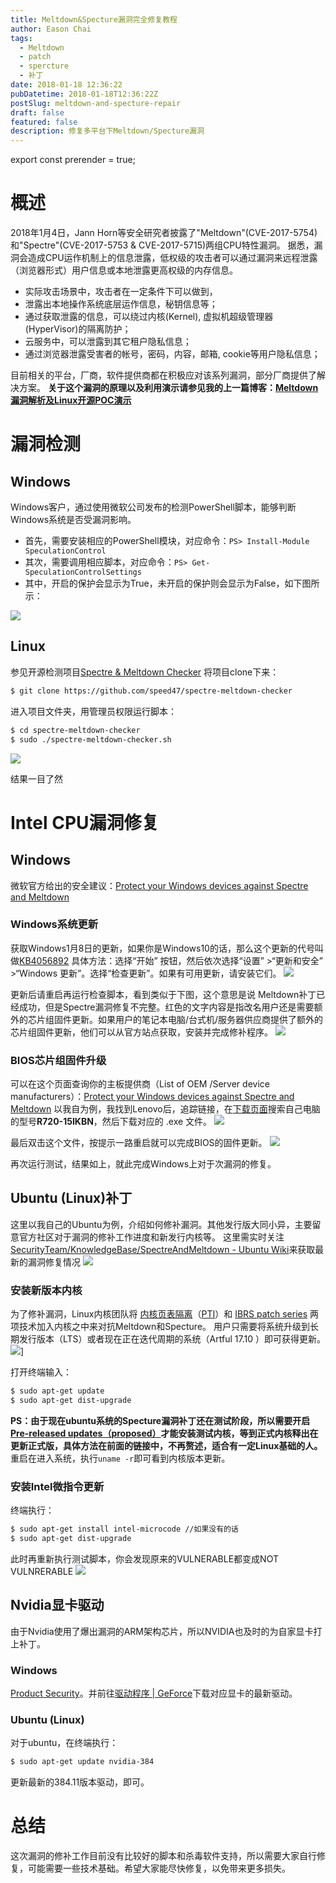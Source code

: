 ```yaml
---
title: Meltdown&Specture漏洞完全修复教程
author: Eason Chai
tags:
  - Meltdown
  - patch
  - spercture
  - 补丁
date: 2018-01-18 12:36:22
pubDatetime: 2018-01-18T12:36:22Z
postSlug: meltdown-and-specture-repair
draft: false
featured: false
description: 修复多平台下Meltdown/Specture漏洞
---
```


export const prerender = true;

# 概述

2018年1月4日，Jann Horn等安全研究者披露了"Meltdown"(CVE-2017-5754)和"Spectre"(CVE-2017-5753 & CVE-2017-5715)两组CPU特性漏洞。 据悉，漏洞会造成CPU运作机制上的信息泄露，低权级的攻击者可以通过漏洞来远程泄露（浏览器形式）用户信息或本地泄露更高权级的内存信息。

- 实际攻击场景中，攻击者在一定条件下可以做到，
- 泄露出本地操作系统底层运作信息，秘钥信息等；
- 通过获取泄露的信息，可以绕过内核(Kernel), 虚拟机超级管理器(HyperVisor)的隔离防护；
- 云服务中，可以泄露到其它租户隐私信息；
- 通过浏览器泄露受害者的帐号，密码，内容，邮箱, cookie等用户隐私信息；

目前相关的平台，厂商，软件提供商都在积极应对该系列漏洞，部分厂商提供了解决方案。 **关于这个漏洞的原理以及利用演示请参见我的上一篇博客：[Meltdown漏洞解析及Linux开源POC演示](https://blog.hackerchai.com/meltdown-exploit-on-linux-opensource/)**

# 漏洞检测

## Windows

Windows客户，通过使用微软公司发布的检测PowerShell脚本，能够判断Windows系统是否受漏洞影响。

- 首先，需要安装相应的PowerShell模块，对应命令：`PS> Install-Module SpeculationControl`
- 其次，需要调用相应脚本，对应命令：`PS> Get-SpeculationControlSettings`
- 其中，开启的保护会显示为True，未开启的保护则会显示为False，如下图所示：

![](https://blog.cdn.hackerchai.com/images/2018/01/window-meltodwn-test.webp)

## Linux

参见开源检测项目[Spectre & Meltdown Checker](https://github.com/speed47/spectre-meltdown-checker) 将项目clone下来：

```bash
$ git clone https://github.com/speed47/spectre-meltdown-checker
```

进入项目文件夹，用管理员权限运行脚本：

```bash
$ cd spectre-meltdown-checker
$ sudo ./spectre-meltdown-checker.sh
```

![](https://blog.cdn.hackerchai.com/images/2018/01/linux-meltodwn-test.webp)

结果一目了然

# Intel CPU漏洞修复

## Windows

微软官方给出的安全建议：[Protect your Windows devices against Spectre and Meltdown](http://https://support.microsoft.com/en-us/help/4073757/protect-your-windows-devices-against-spectre-meltdown "Protect your Windows devices against Spectre and Meltdown")

### Windows系统更新

获取Windows1月8日的更新，如果你是Windows10的话，那么这个更新的代号叫做[KB4056892](http:https://support.microsoft.com/en-us/help/4056892// "KB4056892") 具体方法：选择“开始” 按钮，然后依次选择“设置” >“更新和安全” >“Windows 更新”。选择“检查更新”。如果有可用更新，请安装它们。
![](https://blog.cdn.hackerchai.com/images/2018/01/meltdown-patch.webp)

更新后请重启再运行检查脚本，看到类似于下图，这个意思是说 Meltdown补丁已经成功，但是Spectre漏洞修复不完整。红色的文字内容是指改名用户还是需要额外的芯片组固件更新。如果用户的笔记本电脑/台式机/服务器供应商提供了额外的芯片组固件更新，他们可以从官方站点获取，安装并完成修补程序。
![](https://blog.cdn.hackerchai.com/images/2018/01/meltdown-patched.webp)

### BIOS芯片组固件升级

可以在这个页面查询你的主板提供商（List of OEM /Server device manufacturers）：[Protect your Windows devices against Spectre and Meltdown](http://https://support.microsoft.com/en-us/help/4073757/protect-your-windows-devices-against-spectre-meltdown "Protect your Windows devices against Spectre and Meltdown") 以我自为例，我找到Lenovo后，追踪链接，在[下载页面](https://support.lenovo.com/us/zh/solutions/len-18282#ideapad)搜索自己电脑的型号**R720-15IKBN**，然后下载对应的 .exe 文件。
![](https://blog.cdn.hackerchai.com/images/2018/01/2018-01-17-01-43-47-screenshot.webp)

最后双击这个文件，按提示一路重启就可以完成BIOS的固件更新。
![](https://blog.cdn.hackerchai.com/images/2018/01/windows-meltdown-fix.webp)

再次运行测试，结果如上，就此完成Windows上对于次漏洞的修复。

## Ubuntu (Linux)补丁

这里以我自己的Ubuntu为例，介绍如何修补漏洞。其他发行版大同小异，主要留意官方社区对于漏洞的修补工作进度和新发行内核等。 这里需实时关注[SecurityTeam/KnowledgeBase/SpectreAndMeltdown - Ubuntu Wiki](http:https://wiki.ubuntu.com/SecurityTeam/KnowledgeBase/SpectreAndMeltdown?_ga=2.85737308.439532818.1516098621-1958454140.1515318461// "SecurityTeam/KnowledgeBase/SpectreAndMeltdown - Ubuntu Wiki")来获取最新的漏洞修复情况
![](https://blog.cdn.hackerchai.com/images/2018/01/2018-01-17-01-04-24-screenshot.webp)

### 安装新版本内核

为了修补漏洞，Linux内核团队将 [内核页表隔离](http://https://zh.wikipedia.org/zh-hans/%E5%86%85%E6%A0%B8%E9%A1%B5%E8%A1%A8%E9%9A%94%E7%A6%BB "内核页表隔离")（[PTI](http://https://en.wikipedia.org/wiki/PTI "PTI")）和 [IBRS patch series](http://https://lwn.net/Articles/743019/ "IBRS patch series") 两项技术加入内核之中来对抗Meltdown和Specture。 用户只需要将系统升级到长期发行版本（LTS）或者现在正在迭代周期的系统（Artful 17.10 ）即可获得更新。
![](https://blog.cdn.hackerchai.com/images/2018/01/2018-01-14-00-28-42-screenshot.webp)]

打开终端输入：

```bash
$ sudo apt-get update
$ sudo apt-get dist-upgrade
```

**PS：由于现在ubuntu系统的Specture漏洞补丁还在测试阶段，所以需要开启 [Pre-released updates（proposed）](https://wiki.ubuntu.com/Testing/EnableProposed)才能安装测试内核，等到正式内核释出在更新正式版，具体方法在前面的链接中，不再赘述，适合有一定Linux基础的人。** 重启在进入系统，执行`uname -r`即可看到内核版本更新。

### 安装Intel微指令更新

终端执行：

```bash
$ sudo apt-get install intel-microcode //如果没有的话
$ sudo apt-get dist-upgrade
```

此时再重新执行测试脚本，你会发现原来的VULNERABLE都变成NOT VULNRERABLE
![](https://blog.cdn.hackerchai.com/images/2018/01/2018-01-17-01-04-03-screenshot.webp)

## Nvidia显卡驱动

由于Nvidia使用了爆出漏洞的ARM架构芯片，所以NVIDIA也及时的为自家显卡打上补丁。

### Windows

[Product Security](http://https://www.nvidia.com/en-us/product-security/ "Product Security")。并前往[驱动程序 | GeForce](https://www.geforce.cn/drivers// "驱动程序 | GeForce")下载对应显卡的最新驱动。

### Ubuntu (Linux)

对于ubuntu，在终端执行：

```bash
$ sudo apt-get update nvidia-384
```

更新最新的384.11版本驱动，即可。

# 总结

这次漏洞的修补工作目前没有比较好的脚本和杀毒软件支持，所以需要大家自行修复，可能需要一些技术基础。希望大家能尽快修复，以免带来更多损失。
